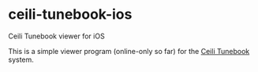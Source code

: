 # ceili-tunebook-ios
Ceili Tunebook viewer for iOS

This is a simple viewer program (online-only so far) for the [Ceili Tunebook](https://github.com/getdunne/Ceili-Tunebook) system.
